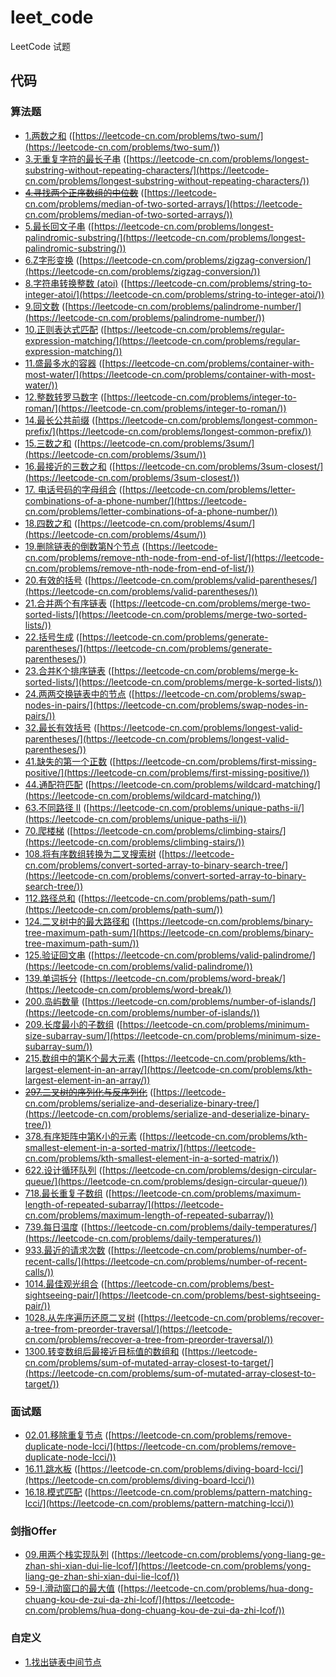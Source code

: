 # leet_code
LeetCode 试题

## 代码
### 算法题
- [1.两数之和](/src/01.php) ([https://leetcode-cn.com/problems/two-sum/](https://leetcode-cn.com/problems/two-sum/))
- [3.无重复字符的最长子串](/src/03.php) ([https://leetcode-cn.com/problems/longest-substring-without-repeating-characters/](https://leetcode-cn.com/problems/longest-substring-without-repeating-characters/))
- [~~4.寻找两个正序数组的中位数~~](/src/04.php) ([https://leetcode-cn.com/problems/median-of-two-sorted-arrays/](https://leetcode-cn.com/problems/median-of-two-sorted-arrays/))
- [5.最长回文子串](/src/05.php) ([https://leetcode-cn.com/problems/longest-palindromic-substring/](https://leetcode-cn.com/problems/longest-palindromic-substring/))
- [6.Z字形变换](/src/06.php) ([https://leetcode-cn.com/problems/zigzag-conversion/](https://leetcode-cn.com/problems/zigzag-conversion/))
- [8.字符串转换整数 (atoi)](/src/08.php) ([https://leetcode-cn.com/problems/string-to-integer-atoi/](https://leetcode-cn.com/problems/string-to-integer-atoi/))
- [9.回文数](/src/09.php) ([https://leetcode-cn.com/problems/palindrome-number/](https://leetcode-cn.com/problems/palindrome-number/))
- [10.正则表达式匹配](/src/10.php) ([https://leetcode-cn.com/problems/regular-expression-matching/](https://leetcode-cn.com/problems/regular-expression-matching/))
- [11.盛最多水的容器](/src/11.php) ([https://leetcode-cn.com/problems/container-with-most-water/](https://leetcode-cn.com/problems/container-with-most-water/))
- [12.整数转罗马数字](/src/12.php) ([https://leetcode-cn.com/problems/integer-to-roman/](https://leetcode-cn.com/problems/integer-to-roman/))
- [14.最长公共前缀](/src/14.php) ([https://leetcode-cn.com/problems/longest-common-prefix/](https://leetcode-cn.com/problems/longest-common-prefix/))
- [15.三数之和](/src/15.php) ([https://leetcode-cn.com/problems/3sum/](https://leetcode-cn.com/problems/3sum/))
- [16.最接近的三数之和](/src/16.php) ([https://leetcode-cn.com/problems/3sum-closest/](https://leetcode-cn.com/problems/3sum-closest/))
- [17. 电话号码的字母组合](/src/17.php) ([https://leetcode-cn.com/problems/letter-combinations-of-a-phone-number/](https://leetcode-cn.com/problems/letter-combinations-of-a-phone-number/))
- [18.四数之和](/src/18.php) ([https://leetcode-cn.com/problems/4sum/](https://leetcode-cn.com/problems/4sum/))
- [19.删除链表的倒数第N个节点](/src/19.php) ([https://leetcode-cn.com/problems/remove-nth-node-from-end-of-list/](https://leetcode-cn.com/problems/remove-nth-node-from-end-of-list/))
- [20.有效的括号](/src/20.php) ([https://leetcode-cn.com/problems/valid-parentheses/](https://leetcode-cn.com/problems/valid-parentheses/))
- [21.合并两个有序链表](/src/21.php) ([https://leetcode-cn.com/problems/merge-two-sorted-lists/](https://leetcode-cn.com/problems/merge-two-sorted-lists/))
- [22.括号生成](/src/22.php) ([https://leetcode-cn.com/problems/generate-parentheses/](https://leetcode-cn.com/problems/generate-parentheses/))
- [23.合并K个排序链表](/src/23.php) ([https://leetcode-cn.com/problems/merge-k-sorted-lists/](https://leetcode-cn.com/problems/merge-k-sorted-lists/))
- [24.两两交换链表中的节点](/src/24.php) ([https://leetcode-cn.com/problems/swap-nodes-in-pairs/](https://leetcode-cn.com/problems/swap-nodes-in-pairs/))
- [32.最长有效括号](/src/32.php) ([https://leetcode-cn.com/problems/longest-valid-parentheses/](https://leetcode-cn.com/problems/longest-valid-parentheses/))
- [41.缺失的第一个正数](/src/41.php) ([https://leetcode-cn.com/problems/first-missing-positive/](https://leetcode-cn.com/problems/first-missing-positive/))
- [44.通配符匹配](/src/44.php) ([https://leetcode-cn.com/problems/wildcard-matching/](https://leetcode-cn.com/problems/wildcard-matching/))
- [63.不同路径 II](/src/63.php) ([https://leetcode-cn.com/problems/unique-paths-ii/](https://leetcode-cn.com/problems/unique-paths-ii/))
- [70.爬楼梯](/src/70.php) ([https://leetcode-cn.com/problems/climbing-stairs/](https://leetcode-cn.com/problems/climbing-stairs/))
- [108.将有序数组转换为二叉搜索树](/src/108.php) ([https://leetcode-cn.com/problems/convert-sorted-array-to-binary-search-tree/](https://leetcode-cn.com/problems/convert-sorted-array-to-binary-search-tree/))
- [112.路径总和](/src/112.php) ([https://leetcode-cn.com/problems/path-sum/](https://leetcode-cn.com/problems/path-sum/))
- [124.二叉树中的最大路径和](/src/124.php) ([https://leetcode-cn.com/problems/binary-tree-maximum-path-sum/](https://leetcode-cn.com/problems/binary-tree-maximum-path-sum/))
- [125.验证回文串](/src/125.php) ([https://leetcode-cn.com/problems/valid-palindrome/](https://leetcode-cn.com/problems/valid-palindrome/))
- [139.单词拆分](/src/139.php) ([https://leetcode-cn.com/problems/word-break/](https://leetcode-cn.com/problems/word-break/))
- [200.岛屿数量](/src/200.php) ([https://leetcode-cn.com/problems/number-of-islands/](https://leetcode-cn.com/problems/number-of-islands/))
- [209.长度最小的子数组](/src/209.php) ([https://leetcode-cn.com/problems/minimum-size-subarray-sum/](https://leetcode-cn.com/problems/minimum-size-subarray-sum/))
- [215.数组中的第K个最大元素](/src/215.php) ([https://leetcode-cn.com/problems/kth-largest-element-in-an-array/](https://leetcode-cn.com/problems/kth-largest-element-in-an-array/))
- [~~297.二叉树的序列化与反序列化~~](/src/297.php) ([https://leetcode-cn.com/problems/serialize-and-deserialize-binary-tree/](https://leetcode-cn.com/problems/serialize-and-deserialize-binary-tree/))
- [378.有序矩阵中第K小的元素](/src/378.php) ([https://leetcode-cn.com/problems/kth-smallest-element-in-a-sorted-matrix/](https://leetcode-cn.com/problems/kth-smallest-element-in-a-sorted-matrix/))
- [622.设计循环队列](/src/622.php) ([https://leetcode-cn.com/problems/design-circular-queue/](https://leetcode-cn.com/problems/design-circular-queue/))
- [718.最长重复子数组](/src/718.php) ([https://leetcode-cn.com/problems/maximum-length-of-repeated-subarray/](https://leetcode-cn.com/problems/maximum-length-of-repeated-subarray/))
- [739.每日温度](/src/739.php) ([https://leetcode-cn.com/problems/daily-temperatures/](https://leetcode-cn.com/problems/daily-temperatures/))
- [933.最近的请求次数](/src/933.php) ([https://leetcode-cn.com/problems/number-of-recent-calls/](https://leetcode-cn.com/problems/number-of-recent-calls/))
- [1014.最佳观光组合](/src/1014.php) ([https://leetcode-cn.com/problems/best-sightseeing-pair/](https://leetcode-cn.com/problems/best-sightseeing-pair/))
- [1028.从先序遍历还原二叉树](/src/1028.php) ([https://leetcode-cn.com/problems/recover-a-tree-from-preorder-traversal/](https://leetcode-cn.com/problems/recover-a-tree-from-preorder-traversal/))
- [1300.转变数组后最接近目标值的数组和](/src/1300.php) ([https://leetcode-cn.com/problems/sum-of-mutated-array-closest-to-target/](https://leetcode-cn.com/problems/sum-of-mutated-array-closest-to-target/))


### 面试题
- [02.01.移除重复节点](/src/interview/02.01.php) ([https://leetcode-cn.com/problems/remove-duplicate-node-lcci/](https://leetcode-cn.com/problems/remove-duplicate-node-lcci/))
- [16.11.跳水板](/src/interview/16.11.php) ([https://leetcode-cn.com/problems/diving-board-lcci/](https://leetcode-cn.com/problems/diving-board-lcci/))
- [16.18.模式匹配](/src/interview/16.18.php) ([https://leetcode-cn.com/problems/pattern-matching-lcci/](https://leetcode-cn.com/problems/pattern-matching-lcci/))


### 剑指Offer
- [09.用两个栈实现队列](/src/offer/09.php) ([https://leetcode-cn.com/problems/yong-liang-ge-zhan-shi-xian-dui-lie-lcof/](https://leetcode-cn.com/problems/yong-liang-ge-zhan-shi-xian-dui-lie-lcof/))
- [59-I.滑动窗口的最大值](/src/offer/59_1.php) ([https://leetcode-cn.com/problems/hua-dong-chuang-kou-de-zui-da-zhi-lcof/](https://leetcode-cn.com/problems/hua-dong-chuang-kou-de-zui-da-zhi-lcof/))

### 自定义
- [1.找出链表中间节点](/src/custom/01.php)